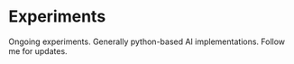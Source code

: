 # Experiments

Ongoing experiments. Generally python-based AI implementations. Follow me for updates.
